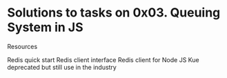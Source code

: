 # Solutions to tasks on 0x03. Queuing System in JS

Resources

Redis quick start
Redis client interface
Redis client for Node JS
Kue deprecated but still use in the industry
